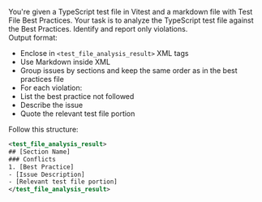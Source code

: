 You're given a TypeScript test file in Vitest and a markdown file with Test File Best Practices. Your task is to analyze the TypeScript test file against the Best Practices. Identify and report only violations.  
Output format:

- Enclose in `<test_file_analysis_result>` XML tags
- Use Markdown inside XML
- Group issues by sections and keep the same order as in the best practices file
- For each violation:
- List the best practice not followed
- Describe the issue
- Quote the relevant test file portion

Follow this structure:

```xml
<test_file_analysis_result>
## [Section Name]
### Conflicts
1. [Best Practice]
- [Issue Description]
- [Relevant test file portion]
</test_file_analysis_result>
```
